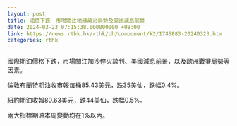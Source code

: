```yaml
---
layout: post
title: 油價下跌　市場關注地緣政治局勢及美國減息前景
date: 2024-03-23 07:15:38.000000000 +08:00
link: https://news.rthk.hk/rthk/ch/component/k2/1745883-20240323.htm
categories: rthk
---
```


國際期油價格下跌，市場關注加沙停火談判、美國減息前景，以及歐洲戰爭局勢等因素。

倫敦布蘭特期油收市報每桶85.43美元，跌35美仙，跌幅0.4%。

紐約期油收報80.63美元，跌44美仙，跌幅0.5%。

兩大指標期油本周變動均在1%以內。
